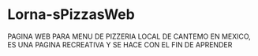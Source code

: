 # Lorna-sPizzasWeb

PAGINA WEB PARA MENU DE PIZZERIA LOCAL DE CANTEMO EN MEXICO, ES UNA PAGINA RECREATIVA Y SE HACE CON EL FIN DE APRENDER